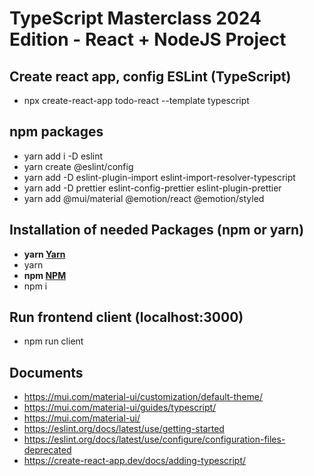 # TypeScript Masterclass 2024 Edition - React + NodeJS Project

## Create react app, config ESLint (TypeScript)

- npx create-react-app todo-react --template typescript

## npm packages

- yarn add i -D eslint
- yarn create @eslint/config
- yarn add -D eslint-plugin-import eslint-import-resolver-typescript
- yarn add -D prettier eslint-config-prettier eslint-plugin-prettier
- yarn add @mui/material @emotion/react @emotion/styled

## Installation of needed Packages (npm or yarn)

- **yarn [Yarn](https://yarnpkg.com/)**
- yarn
- **npm [NPM](https://nodejs.org/en/download/package-manager/)**
- npm i

## Run frontend client (localhost:3000)

- npm run client

## Documents

- https://mui.com/material-ui/customization/default-theme/
- https://mui.com/material-ui/guides/typescript/
- https://mui.com/material-ui/
- https://eslint.org/docs/latest/use/getting-started
- https://eslint.org/docs/latest/use/configure/configuration-files-deprecated
- https://create-react-app.dev/docs/adding-typescript/
